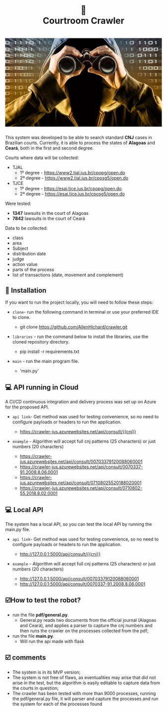<h1 align="center">
📄<br>Courtroom Crawler
</h1>

<h1 align="center">
  <img src="image/spy.jpg">
</h1>

This system was developed to be able to search standard **CNJ** cases in Brazilian courts. Currently, it is able to process the states of **Alagoas** and **Ceará**, both in the first and second degree.

Courts where data will be collected:

- TJAL
  - 1º degree - https://www2.tjal.jus.br/cpopg/open.do
  - 2º degree - https://www2.tjal.jus.br/cposg5/open.do
- TJCE
  - 1º degree - https://esaj.tjce.jus.br/cpopg/open.do
  - 2º degree - https://esaj.tjce.jus.br/cposg5/open.do 

Were tested:

- **1347** lawsuits in the court of Alagoas
- **7842** lawsuits in the court of Ceará

Data to be collected:

- class
- area
- Subject
- distribution date
- judge
- action value
- parts of the process
- list of transactions (date, movement and complement)


## 💈 Installation

If you want to run the project locally, you will need to follow these steps:

- `clone`- run the following command in terminal or use your preferred IDE to clone.
  - git clone https://github.com/AllenHichard/crawler.git


- `libraries` - run the command below to install the libraries, use the cloned repository directory.
  - pip install -r requirements.txt
  

- `main` - run the main program file.
  - 'main.py' 

## 💻 API running in Cloud

A CI/CD continuous integration and delivery process was set up on Azure for the proposed API.

- `api link`- Get method was used for testing convenience, so no need to configure payloads or headers to run the application.
  - https://crawler-jus.azurewebsites.net/api/consult/{{cnj}}

- `example` - Algorithm will accept full cnj patterns (25 characters) or just numbers (20 characters)
  - https://crawler-jus.azurewebsites.net/api/consult/00703379120088060001
  - https://crawler-jus.azurewebsites.net/api/consult/0070337-91.2008.8.06.0001
  - https://crawler-jus.azurewebsites.net/api/consult/07108025520188020001
  - https://crawler-jus.azurewebsites.net/api/consult/0710802-55.2018.8.02.0001


## 💻 ️Local API

The system has a local API, so you can test the local API by running the main.py file.

- `api link`- Get method was used for testing convenience, so no need to configure payloads or headers to run the application.
  - http://127.0.0.1:5000/api/consult/{{cnj}}

- `example` - Algorithm will accept full cnj patterns (25 characters) or just numbers (20 characters)
  - http://127.0.0.1:5000/api/consult/00703379120088060001
  - http://127.0.0.1:5000/api/consult/0070337-91.2008.8.06.0001


## ☑️How to test the robot?

- run the file **pdf/general.py**.
  - General.py reads two documents from the official journal (Alagoas and Ceará), and applies a parser to capture the cnj numbers and then runs the crawler on the processes collected from the pdf;
- run the file **main.py**.
  - Will run the api made with flask

## ☑️ comments

- The system is in its MVP version;
- The system is not free of flaws, as eventualities may arise that did not arise in the test, but the algorithm is easily editable to capture data from the courts in question;
- The crawler has been tested with more than 9000 processes, running the pdf/general.py file, it will parser and capture the processes and run the system for each of the processes found

